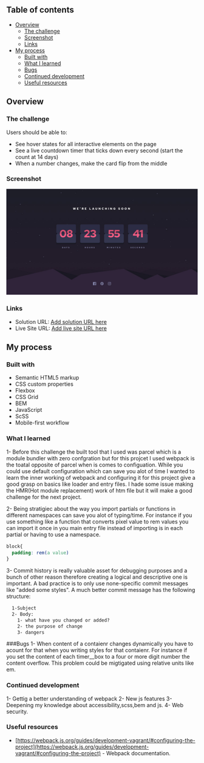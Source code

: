 
## Table of contents

- [Overview](#overview)
  - [The challenge](#the-challenge)
  - [Screenshot](#screenshot)
  - [Links](#links)
- [My process](#my-process)
  - [Built with](#built-with)
  - [What I learned](#what-i-learned)
  - [Bugs](#Bugs)
  - [Continued development](#continued-development)
  - [Useful resources](#useful-resources)


## Overview

### The challenge

Users should be able to:

- See hover states for all interactive elements on the page
- See a live countdown timer that ticks down every second (start the count at 14 days)
- When a number changes, make the card flip from the middle

### Screenshot

![](./design/desktop-design.jpg)


### Links

- Solution URL: [Add solution URL here](https://your-solution-url.com)
- Live Site URL: [Add live site URL here](https://your-live-site-url.com)

## My process

### Built with

- Semantic HTML5 markup
- CSS custom properties
- Flexbox
- CSS Grid
- BEM 
- JavaScript 
- ScSS
- Mobile-first workflow

### What I learned

1- Before this challenge the built tool that I used was parcel which is a module bundler with zero confgration but for this projcet I used webpack is the toatal opposite of parcel when is comes to configuation. While you could use default configuration which can save you alot of time I wanted to learn the inner working of webpack and configuring it for this project give a good grasp on basics like loader and entry files. I hade some issue making the HMR(Hot module replacement) work of htm file but it will make a good challenge for the next project.

2- Being stratigiec about the way you import partials or functions in different namespaces can save you alot of typing/time. For instance if you use something like a function that converts pixel value to rem values you can import it once in you main entry file instead of importing is in each partial or having to use a namespace.
```css 
block{
  padding: rem(a value)
}
```

3- Commit history is really valuable asset for debugging purposes and a bunch of other reason therefore creating a logical and descriptive one is important. A bad practice is to 
only use none-specific commit messages like "added some styles". A much better commit message has the following structure:
```
  1-Subject 
  2- Body:
    1- what have you changed or added?
    2- the purpose of change
    3- dangers 
```
###Bugs 
1- When content of a contaienr changes dynamically you have to acount for that when you writing styles for that contaienr. For instance if you set the content of each timer__box to a four or more digit number the content overflow. This problem could be migtigated using relative units like em.




### Continued development

1- Gettig a better understanding of webpack
2- New js features
3- Deepening my knowledge about accessibility,scss,bem and js.
4- Web security.


### Useful resources

- [https://webpack.js.org/guides/development-vagrant/#configuring-the-project](https://webpack.js.org/guides/development-vagrant/#configuring-the-project) - Webpack documentation. 



